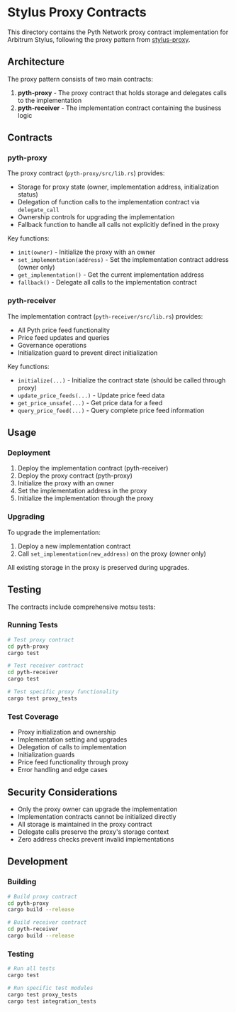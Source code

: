# Stylus Proxy Contracts

This directory contains the Pyth Network proxy contract implementation for Arbitrum Stylus, following the proxy pattern from [stylus-proxy](https://github.com/byteZorvin/stylus-proxy).

## Architecture

The proxy pattern consists of two main contracts:

1. **pyth-proxy** - The proxy contract that holds storage and delegates calls to the implementation
2. **pyth-receiver** - The implementation contract containing the business logic

## Contracts

### pyth-proxy

The proxy contract (`pyth-proxy/src/lib.rs`) provides:
- Storage for proxy state (owner, implementation address, initialization status)
- Delegation of function calls to the implementation contract via `delegate_call`
- Ownership controls for upgrading the implementation
- Fallback function to handle all calls not explicitly defined in the proxy

Key functions:
- `init(owner)` - Initialize the proxy with an owner
- `set_implementation(address)` - Set the implementation contract address (owner only)
- `get_implementation()` - Get the current implementation address
- `fallback()` - Delegate all calls to the implementation contract

### pyth-receiver

The implementation contract (`pyth-receiver/src/lib.rs`) provides:
- All Pyth price feed functionality
- Price feed updates and queries
- Governance operations
- Initialization guard to prevent direct initialization

Key functions:
- `initialize(...)` - Initialize the contract state (should be called through proxy)
- `update_price_feeds(...)` - Update price feed data
- `get_price_unsafe(...)` - Get price data for a feed
- `query_price_feed(...)` - Query complete price feed information

## Usage

### Deployment

1. Deploy the implementation contract (pyth-receiver)
2. Deploy the proxy contract (pyth-proxy)
3. Initialize the proxy with an owner
4. Set the implementation address in the proxy
5. Initialize the implementation through the proxy

### Upgrading

To upgrade the implementation:
1. Deploy a new implementation contract
2. Call `set_implementation(new_address)` on the proxy (owner only)

All existing storage in the proxy is preserved during upgrades.

## Testing

The contracts include comprehensive motsu tests:

### Running Tests

```bash
# Test proxy contract
cd pyth-proxy
cargo test

# Test receiver contract  
cd pyth-receiver
cargo test

# Test specific proxy functionality
cargo test proxy_tests
```

### Test Coverage

- Proxy initialization and ownership
- Implementation setting and upgrades
- Delegation of calls to implementation
- Initialization guards
- Price feed functionality through proxy
- Error handling and edge cases

## Security Considerations

- Only the proxy owner can upgrade the implementation
- Implementation contracts cannot be initialized directly
- All storage is maintained in the proxy contract
- Delegate calls preserve the proxy's storage context
- Zero address checks prevent invalid implementations

## Development

### Building

```bash
# Build proxy contract
cd pyth-proxy
cargo build --release

# Build receiver contract
cd pyth-receiver  
cargo build --release
```

### Testing

```bash
# Run all tests
cargo test

# Run specific test modules
cargo test proxy_tests
cargo test integration_tests
```
